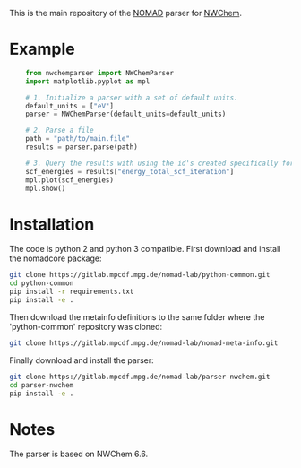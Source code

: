 This is the main repository of the [NOMAD](https://www.nomad-coe.eu/) parser for
[NWChem](http://www.nwchem-sw.org/).

# Example
```python
    from nwchemparser import NWChemParser
    import matplotlib.pyplot as mpl

    # 1. Initialize a parser with a set of default units.
    default_units = ["eV"]
    parser = NWChemParser(default_units=default_units)

    # 2. Parse a file
    path = "path/to/main.file"
    results = parser.parse(path)

    # 3. Query the results with using the id's created specifically for NOMAD.
    scf_energies = results["energy_total_scf_iteration"]
    mpl.plot(scf_energies)
    mpl.show()
```

# Installation
The code is python 2 and python 3 compatible. First download and install
the nomadcore package:

```sh
git clone https://gitlab.mpcdf.mpg.de/nomad-lab/python-common.git
cd python-common
pip install -r requirements.txt
pip install -e .
```

Then download the metainfo definitions to the same folder where the
'python-common' repository was cloned:

```sh
git clone https://gitlab.mpcdf.mpg.de/nomad-lab/nomad-meta-info.git
```

Finally download and install the parser:

```sh
git clone https://gitlab.mpcdf.mpg.de/nomad-lab/parser-nwchem.git
cd parser-nwchem
pip install -e .
```

# Notes
The parser is based on NWChem 6.6.
